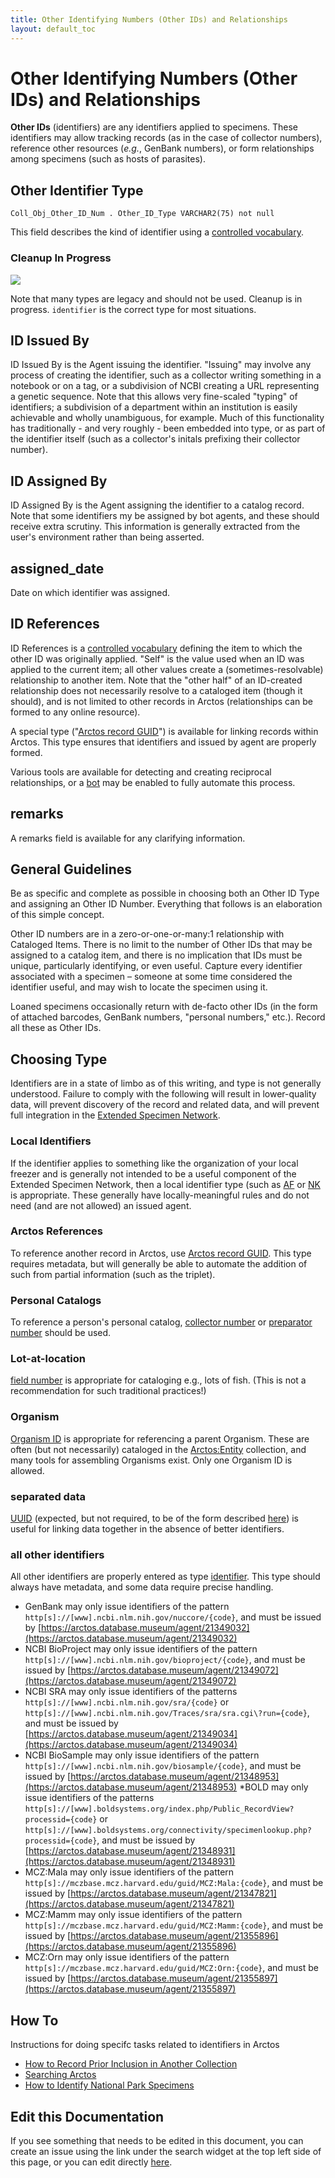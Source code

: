 ```yaml
---
title: Other Identifying Numbers (Other IDs) and Relationships
layout: default_toc
---
```


# Other Identifying Numbers (Other IDs) and Relationships

**Other IDs** (identifiers) are any identifiers applied to specimens. These
identifiers may allow tracking records (as in the case of collector
numbers), reference other resources (*e.g.*, GenBank numbers), or form
relationships among specimens (such as hosts of parasites).

## Other Identifier Type

`Coll_Obj_Other_ID_Num . Other_ID_Type VARCHAR2(75) not null`

This field describes the kind of identifier 
using a [controlled vocabulary](http://arctos.database.museum/info/ctDocumentation.cfm?table=ctcoll_other_id_type).

### Cleanup In Progress

![](https://raw.githubusercontent.com/ArctosDB/documentation-wiki/gh-pages/tutorial_images/Bear%20Work%20in%20Progress.JPG)

Note that many types are legacy and should not be used. Cleanup is in progress. ``identifier`` is the correct type for most situations.




## ID Issued By

ID Issued By is the Agent issuing the identifier. "Issuing" may involve any process of creating the identifier, such as a collector writing something in a notebook or on a tag, or a subdivision of NCBI creating a URL representing a genetic sequence. Note that this allows very fine-scaled "typing" of identifiers; a subdivision of a department within an institution is easily achievable and wholly unambiguous, for example. Much of this functionality has traditionally - and very roughly - been embedded into type, or as part of the identifier itself (such as a collector's initals prefixing their collector number).

## ID Assigned By

ID Assigned By is the Agent assigning the identifier to a catalog record. Note that some identifiers my be assigned by bot agents, and these should receive extra scrutiny. This information is generally extracted from the user's environment rather than being asserted.

## assigned_date

Date on which identifier was assigned.

## ID References

ID References is a [controlled vocabulary](http://arctos.database.museum/info/ctDocumentation.cfm?table=ctid_references)
defining the item to which the other ID was originally applied. "Self"
is the value used when an ID was applied to the current item; all other
values create a (sometimes-resolvable) relationship to another item.
Note that the "other half" of an ID-created relationship does not
necessarily resolve to a cataloged item (though it should), and is not
limited to other records in Arctos (relationships can be formed to any
online resource).

A special type ("[Arctos record GUID](https://arctos.database.museum/info/ctDocumentation.cfm?table=ctcoll_other_id_type)") is available for linking records within Arctos. This type ensures that identifiers and issued by agent are properly formed.

Various tools are available for detecting and creating reciprocal relationships, or a [bot](https://handbook.arctosdb.org/documentation/bot.html) may be enabled to fully automate this process.

## remarks

A remarks field is available for any clarifying information.

## General Guidelines

Be as specific and complete as possible in choosing both an Other ID
Type and assigning an Other ID Number. Everything that follows is an
elaboration of this simple concept.

Other ID numbers are in a zero-or-one-or-many:1 relationship with
Cataloged Items. There is no limit to the number of Other IDs that may
be assigned to a catalog item, and there is no implication that IDs must
be unique, particularly identifying, or even useful. Capture every
identifier associated with a specimen – someone at some time considered
the identifier useful, and may wish to locate the specimen using it.

Loaned specimens occasionally return with de-facto other IDs (in the
form of attached barcodes, GenBank numbers, "personal numbers," etc.).
Record all these as Other IDs.

## Choosing Type

Identifiers are in a state of limbo as of this writing, and type is not generally understood. Failure to comply with the following will result in lower-quality data, will prevent discovery of the record and related data, and will prevent full integration in the [Extended Specimen Network](https://doi.org/10.1093/biosci/biz140).

### Local Identifiers

If the identifier applies to something like the organization of your local freezer and is generally not intended to be a useful component of the Extended Specimen Network, then a local identifier type (such as [AF](https://arctos.database.museum/info/ctDocumentation.cfm?table=ctcoll_other_id_type#af) or [NK](https://arctos.database.museum/info/ctDocumentation.cfm?table=ctcoll_other_id_type#nk) is appropriate. These generally have locally-meaningful rules and do not need (and are not allowed) an issued agent.

### Arctos References

To reference another record in Arctos, use [Arctos record GUID](https://arctos.database.museum/info/ctDocumentation.cfm?table=ctcoll_other_id_type#arctos_record_guid). This type requires metadata, but will generally be able to automate the addition of such from partial information (such as the triplet).

### Personal Catalogs

To reference a person's personal catalog, [collector number](https://arctos.database.museum/info/ctDocumentation.cfm?table=ctcoll_other_id_type#collector_number) or [preparator number](https://arctos.database.museum/info/ctDocumentation.cfm?table=ctcoll_other_id_type#preparator_number) should be used.

### Lot-at-location

[field number](https://arctos.database.museum/info/ctDocumentation.cfm?table=ctcoll_other_id_type#field_number) is appropriate for cataloging e.g., lots of fish. (This is not a recommendation for such traditional practices!)

### Organism

[Organism ID](https://arctos.database.museum/info/ctDocumentation.cfm?table=ctcoll_other_id_type#organism_id) is appropriate for referencing a parent Organism. These are often (but not necessarily) cataloged in the [Arctos:Entity](https://arctos.database.museum/collection/Arctos:Entity) collection, and many tools for assembling Organisms exist. Only one Organism ID is allowed.

### separated data

[UUID](https://arctos.database.museum/info/ctDocumentation.cfm?table=ctcoll_other_id_type#uuid) (expected, but not required, to be of the form described [here](https://en.wikipedia.org/wiki/Universally_unique_identifier)) is useful for linking data together in the absence of better identifiers.

### all other identifiers

All other identifiers are properly entered as type [identifier](https://arctos.database.museum/info/ctDocumentation.cfm?table=ctcoll_other_id_type#identifier). This type should always have metadata, and some data require precise handling.

* GenBank may only issue identifiers of the pattern ``http[s]://[www].ncbi.nlm.nih.gov/nuccore/{code}``, and must be issued by [https://arctos.database.museum/agent/21349032](https://arctos.database.museum/agent/21349032)
* NCBI BioProject may only issue identifiers of the pattern ``http[s]://[www].ncbi.nlm.nih.gov/bioproject/{code}``, and must be issued by [https://arctos.database.museum/agent/21349072](https://arctos.database.museum/agent/21349072)
* NCBI SRA may only issue identifiers of the patterns ``http[s]://[www].ncbi.nlm.nih.gov/sra/{code}`` or ``http[s]://[www].ncbi.nlm.nih.gov/Traces/sra/sra.cgi\?run={code}``, and must be issued by [https://arctos.database.museum/agent/21349034](https://arctos.database.museum/agent/21349034)
* NCBI BioSample may only issue identifiers of the pattern ``http[s]://[www].ncbi.nlm.nih.gov/biosample/{code}``, and must be issued by [https://arctos.database.museum/agent/21348953](https://arctos.database.museum/agent/21348953)
*BOLD may only issue identifiers of the patterns ``http[s]://[www].boldsystems.org/index.php/Public_RecordView?processid={code}`` or ``http[s]://[www].boldsystems.org/connectivity/specimenlookup.php?processid={code}``, and must be issued by [https://arctos.database.museum/agent/21348931](https://arctos.database.museum/agent/21348931)
* MCZ:Mala may only issue identifiers of the pattern ``http[s]://mczbase.mcz.harvard.edu/guid/MCZ:Mala:{code}``, and must be issued by [https://arctos.database.museum/agent/21347821](https://arctos.database.museum/agent/21347821)
* MCZ:Mamm may only issue identifiers of the pattern ``http[s]://mczbase.mcz.harvard.edu/guid/MCZ:Mamm:{code}``, and must be issued by [https://arctos.database.museum/agent/21355896](https://arctos.database.museum/agent/21355896)
* MCZ:Orn may only issue identifiers of the pattern ``http[s]://mczbase.mcz.harvard.edu/guid/MCZ:Orn:{code}``, and must be issued by [https://arctos.database.museum/agent/21355897](https://arctos.database.museum/agent/21355897)






## How To

Instructions for doing specifc tasks related to identifiers in Arctos

 - [How to Record Prior Inclusion in Another Collection](https://handbook.arctosdb.org/how_to/How_To_Add_Object_Provenance.html)
 - [Searching Arctos](/how_to/How-to-Search-for-Specimens)
 - [How to Identify National Park Specimens](https://handbook.arctosdb.org/how_to/National-Park-Specimens.html)

## Edit this Documentation

If you see something that needs to be edited in this document, you can create an issue using the link under the search widget at the top left side of this page, or you can edit directly <a href="https://github.com/ArctosDB/documentation-wiki/edit/gh-pages/_documentation/other-identifying-numbers.markdown" target="_blank">here</a>.
